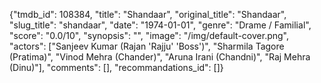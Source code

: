 {"tmdb_id": 108384, "title": "Shandaar", "original_title": "Shandaar", "slug_title": "shandaar", "date": "1974-01-01", "genre": "Drame / Familial", "score": "0.0/10", "synopsis": "", "image": "/img/default-cover.png", "actors": ["Sanjeev Kumar (Rajan 'Rajju' 'Boss')", "Sharmila Tagore (Pratima)", "Vinod Mehra (Chander)", "Aruna Irani (Chandni)", "Raj Mehra (Dinu)"], "comments": [], "recommandations_id": []}